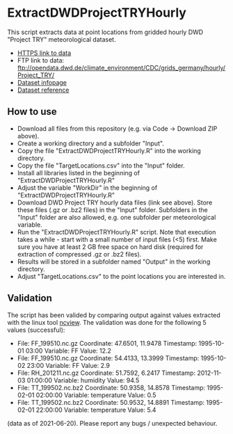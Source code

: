 # ExtractDWDProjectTRYHourly
This script extracts data at point locations from gridded hourly DWD "Project TRY" meteorological dataset.
 - [HTTPS link to data](https://opendata.dwd.de/climate_environment/CDC/grids_germany/hourly/Project_TRY/)
 - FTP link to data: ftp://opendata.dwd.de/climate_environment/CDC/grids_germany/hourly/Project_TRY/
 - [Dataset infopage](https://opendata.dwd.de/climate_environment/CDC/help/landing_pages/doi_landingpage_TRY_Basis_v001.html)
 - [Dataset reference](https://link.springer.com/article/10.1007%2Fs00704-016-2003-7)

## How to use
 - Download all files from this repository (e.g. via Code -> Download ZIP above).
 - Create a working directory and a subfolder "Input".
 - Copy the file "ExtractDWDProjectTRYHourly.R" into the working directory.
 - Copy the file "TargetLocations.csv" into the "Input" folder.
 - Install all libraries listed in the beginning of "ExtractDWDProjectTRYHourly.R"
 - Adjust the variable "WorkDir" in the beginning of "ExtractDWDProjectTRYHourly.R"
 - Download DWD Project TRY hourly data files (link see above). Store these files (.gz or .bz2 files) in the "Input" folder. Subfolders in the "Input" folder are also allowed, e.g. one subfolder per meteorological variable.
 - Run the "ExtractDWDProjectTRYHourly.R" script. Note that execution takes a while - start with a small number of input files (<5) first. Make sure you have at least 2 GB free space on hard disk (required for extraction of compressed .gz or .bz2 files).
 - Results will be stored in a subfolder named "Output" in the working directory.
 - Adjust "TargetLocations.csv" to the point locations you are interested in.

## Validation

The script has been valided by comparing output against values extracted with the linux tool [ncview](http://meteora.ucsd.edu/~pierce/ncview_home_page.html). The validation was done for the following 5 values (successful):

 - File: FF_199510.nc.gz Coordinate: 47.6501, 11.9478 Timestamp: 1995-10-01 03:00 Variable: FF Value: 12.2
 - File: FF_199510.nc.gz Coordinate: 54.4133, 13.3999 Timestamp: 1995-10-02 23:00 Variable: FF Value: 2.9
 - File: RH_201211.nc.gz Coordinate: 51.7592, 6.2417 Timestamp: 2012-11-03 01:00:00 Variable: humidity Value: 94.5
 - File: TT_199502.nc.bz2 Coordinate: 50.9358, 14.8578 Timestamp: 1995-02-01 02:00:00 Variable: temperature Value: 0.5
 - File: TT_199502.nc.bz2 Coordinate: 50.9532, 14.8891 Timestamp: 1995-02-01 22:00:00 Variable: temperature Value: 5.4

(data as of 2021-06-20). Please report any bugs / unexpected behaviour.
